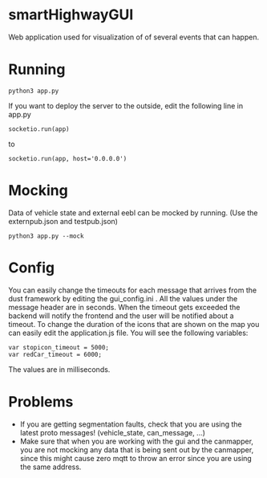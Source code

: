 # smartHighwayGUI
Web application used for visualization of of several events that can happen.
# Running
```
python3 app.py
```
If you want to deploy the server to the outside, edit the following line in app.py
```
socketio.run(app)
```
to
```
socketio.run(app, host='0.0.0.0')
```

# Mocking
Data of vehicle state and external eebl can be mocked by running. (Use the externpub.json and testpub.json)
```
python3 app.py --mock

```
# Config
You can easily change the timeouts for each message that arrives from the dust framework by editing the gui_config.ini .
All the values under the message header are in seconds. When the timeout gets exceeded the backend will notify the
frontend and the user will be notified about a timeout.
To change the duration of the icons that are shown on the map you can easily edit the application.js file.
You will see the following variables: 
```
var stopicon_timeout = 5000;
var redCar_timeout = 6000;
```
The values are in milliseconds.

# Problems
- If you are getting segmentation faults, check that you are using the latest proto messages! (vehicle_state, can_message, ...)
- Make sure that when you are working with the gui and the canmapper, you are not mocking any data that is being sent out by the canmapper, since this might cause zero mqtt to throw an error since you are using the same address.
